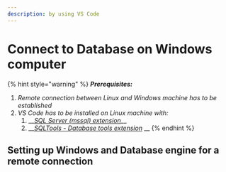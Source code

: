 ```yaml
---
description: by using VS Code
---
```


# Connect to Database on Windows computer

{% hint style="warning" %}
_**Prerequisites:**_ 

1. _Remote connection between Linux and Windows machine has to be established_
2. _VS Code has to be installed on Linux machine with:_
   1. \_\_[_SQL Server \(mssql\) extension_](https://marketplace.visualstudio.com/items?itemName=ms-mssql.mssql)\_\_
   2. \_\_[_SQLTools - Database tools extension_](https://marketplace.visualstudio.com/items?itemName=mtxr.sqltools) __
{% endhint %}

## Setting up Windows and Database engine for a remote connection



